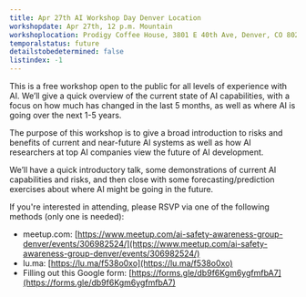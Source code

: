 ```yaml
---
title: Apr 27th AI Workshop Day Denver Location
workshopdate: Apr 27th, 12 p.m. Mountain
workshoplocation: Prodigy Coffee House, 3801 E 40th Ave, Denver, CO 80205 
temporalstatus: future
detailstobedetermined: false
listindex: -1
---
```


This is a free workshop open to the public for all levels of experience with AI. We’ll give a quick overview of the current state of AI capabilities, with a focus on how much has changed in the last 5 months, as well as where AI is going over the next 1-5 years.

The purpose of this workshop is to give a broad introduction to risks and benefits of current and near-future AI systems as well as how AI researchers at top AI companies view the future of AI development.

We’ll have a quick introductory talk, some demonstrations of current AI capabilities and risks, and then close with some forecasting/prediction exercises about where AI might be going in the future.

If you're interested in attending, please RSVP via one of the following methods (only one is needed):

+ meetup.com: [https://www.meetup.com/ai-safety-awareness-group-denver/events/306982524/](https://www.meetup.com/ai-safety-awareness-group-denver/events/306982524/)
+ lu.ma: [https://lu.ma/f538o0xo](https://lu.ma/f538o0xo)
+ Filling out this Google form: [https://forms.gle/db9f6Kgm6ygfmfbA7](https://forms.gle/db9f6Kgm6ygfmfbA7)
